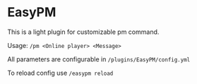 # EasyPM
This is a light plugin for customizable pm command.

Usage: ```/pm <Online player> <Message>```

All parameters are configurable in ```/plugins/EasyPM/config.yml```

To reload config use ```/easypm reload```
